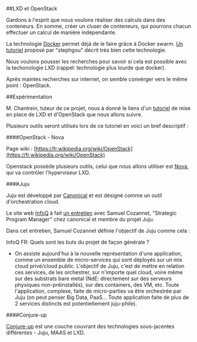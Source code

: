 ##LXD et OpenStack

Gardons à l'esprit que nous voulons réaliser des calculs dans des conteneurs. En somme, créer un cluser de conteneurs, qui pourrons chacun effectuer un calcul de manière indépendante.

La technologie [Docker](https://fr.wikipedia.org/wiki/Docker_%28logiciel%29) permet déjà de le faire grâce à Docker swarm. [Un tutoriel](https://blogs.msdn.microsoft.com/stephgou/2015/05/11/clusters-de-containers-docker/) proposé par "stephgou" décrit très bien cette technologie.

Nous voulons pousser les recherches pour savoir si cela est possible avec la techonologie LXD (rappel: technologie plus lourde que docker).

Après maintes recherches sur internet, on semble convérger vers le même point : OpenStack.

##Expérimentation

M. Chantrein, tuteur de ce projet, nous à donné le liens d'un [tutoriel](https://www.stgraber.org/2016/10/26/lxd-2-0-lxd-and-openstack-1112/) de mise en place de LXD et d'OpenStack que nous allons suivre.

Plusieurs outils seront utilisés lors de ce tutoriel en voici un bref descriptif :

####OpenStack - Nova

Page wiki : [https://fr.wikipedia.org/wiki/OpenStack](https://fr.wikipedia.org/wiki/OpenStack)

Openstack possède plusieurs outils, celui que nous allons utiliser est [Nova](https://fr.wikipedia.org/wiki/OpenStack#Calcul_:_Nova), qui va contrôler l'hyperviseur LXD.

####Juju 

Juju est développé par [Canonical](https://www.canonical.com/) et est désigné comme un outil d'orchestration cloud. 

Le site web [InfoQ](https://www.infoq.com/fr/) à fait [un entretien](https://www.infoq.com/fr/articles/juju-avancees-et-roadmap) avec Samuel Cozannet, "Strategic Program Manager" chez canonical et membre du projet Juju.

Dans cet entretien, Samuel Cozannet définie l'objectif de Juju comme cela : 

InfoQ FR: Quels sont les buts du projet de façon générale ?

* On assiste aujourd'hui à la nouvelle représentation d'une application, comme un ensemble de micro-services qui sont déployés sur un mix cloud privé/cloud public. L'objectif de Juju, c'est de mettre en relation ces services, de les orchestrer, sur n'importe quel cloud, voire même sur des substrats bare metal (NdE: directement sur des serveurs physiques non-préinstallés), sur des containers, des VM, etc. Toute l'application, complexe, faite de micro-parties va être orchestrée par Juju (on peut penser Big Data, PaaS... Toute application faite de plus de 2 services distincts est potentiellement juju-phile).

####Conjure-up

[Conjure-up](http://conjure-up.io/docs/en/users/#getting-started) est une couche couvrant des technologies sous-jacentes différentes - Juju, MAAS et LXD.
